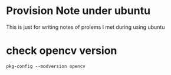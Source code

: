 # Provision Note under ubuntu
This is just for writing notes of prolems I met during using ubuntu
# check opencv version
`pkg-config --modversion opencv`

